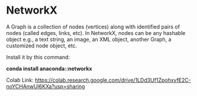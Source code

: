 
# NetworkX
A Graph is a collection of nodes (vertices) along with identified pairs of nodes (called edges, links, etc). In NetworkX, nodes can be any hashable object e.g., a text string, an image, an XML object, another Graph, a customized node object, etc.

Install it by this command:

<b>conda install anaconda::networkx</b>

Colab Link:
https://colab.research.google.com/drive/1LDd3Uf1ZpohxyfE2C-noYCHAnwUl6KXa?usp=sharing


